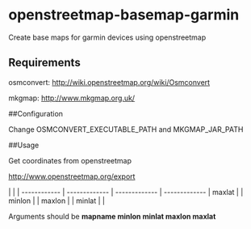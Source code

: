 # openstreetmap-basemap-garmin
Create base maps for garmin devices using openstreetmap

## Requirements

  osmconvert: http://wiki.openstreetmap.org/wiki/Osmconvert

  mkgmap: http://www.mkgmap.org.uk/
  
##Configuration

  Change OSMCONVERT_EXECUTABLE_PATH and MKGMAP_JAR_PATH 
  
##Usage 

Get coordinates from openstreetmap

  http://www.openstreetmap.org/export


 |  |  |
------------ | ------------- | ------------- | -------------
 | maxlat |  |
minlon |  | maxlon |
 | minlat |  |


 
Arguments should be 
  **mapname minlon minlat maxlon maxlat**
